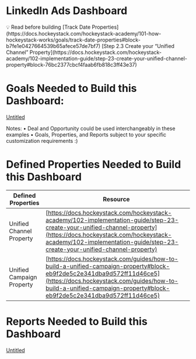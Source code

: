 # LinkedIn Ads Dashboard

<aside>
💡 Read before building
[Track Date Properties](https://docs.hockeystack.com/hockeystack-academy/101-how-hockeystack-works/goals/track-date-properties#block-b7fe1e0427664539b65afece57de7bf7)
[Step 2.3 Create your “Unified Channel” Property](https://docs.hockeystack.com/hockeystack-academy/102-implementation-guide/step-23-create-your-unified-channel-property#block-76bc2377cbcf4faab6fb818c3ff43e37)

</aside>

# Goals Needed to Build this Dashboard:

[Untitled](LinkedIn-Ads-Dashboard/Untitled.csv)

Notes: 
• Deal and Opportunity could be used interchangeably in these examples
• Goals, Properties, and Reports subject to your specific customization requirements :)

# **Defined Properties Needed to Build this Dashboard**

| **Defined Properties**  | **Resource** |
| --- | --- |
| Unified Channel Property  | [https://docs.hockeystack.com/hockeystack-academy/102-implementation-guide/step-23-create-your-unified-channel-property](https://docs.hockeystack.com/hockeystack-academy/102-implementation-guide/step-23-create-your-unified-channel-property) |
| Unified Campaign Property | [https://docs.hockeystack.com/guides/how-to-build-a-unified-campaign-property#block-eb9f2de5c2e341dba9d572ff11d46ce5](https://docs.hockeystack.com/guides/how-to-build-a-unified-campaign-property#block-eb9f2de5c2e341dba9d572ff11d46ce5) |

# Reports Needed to Build this Dashboard

[Untitled](LinkedIn-Ads-Dashboard/Untitled.csv)